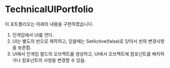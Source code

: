 # TechnicalUIPortfolio

이 포트폴리오는 아래의 내용을 구현하였습니다.
1. 인게임에서 UI를 연다.
2. UI는 별도의 씬으로 제작하고, 닫을때는 SetActive(false)로 닫아서 씬의 변경사항을 보존함.
3. UI에서 인게임 필드의 오브젝트를 생성하고, UI에서 오브젝트에 컴포넌트를 배치하거나 컴포넌트의 사양을 변경할 수 있음.

